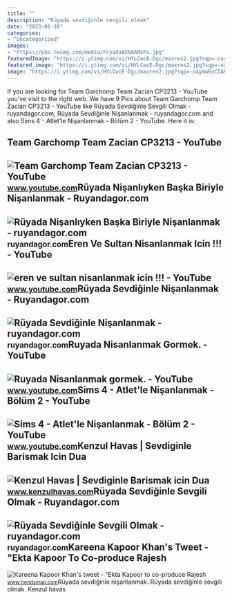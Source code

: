```yaml
---
title: ""
description: "Rüyada sevdiğinle sevgili olmak"
date: "2023-01-10"
categories:
- "Uncategorized"
images:
- "https://pbs.twimg.com/media/Fcyada8X0AANSFu.jpg"
featuredImage: "https://i.ytimg.com/vi/HYLCwcE-Dgc/maxres2.jpg?sqp=-oaymwEoCIAKENAF8quKqQMcGADwAQH4AYwCgALgA4oCDAgAEAEYRSBHKGUwDw==&amp;rs=AOn4CLC_ulBvmvqa2cf2uT56Qfk3FCYaDA"
featured_image: "https://i.ytimg.com/vi/HYLCwcE-Dgc/maxres2.jpg?sqp=-oaymwEoCIAKENAF8quKqQMcGADwAQH4AYwCgALgA4oCDAgAEAEYRSBHKGUwDw==&amp;rs=AOn4CLC_ulBvmvqa2cf2uT56Qfk3FCYaDA"
image: "https://i.ytimg.com/vi/HYLCwcE-Dgc/maxres2.jpg?sqp=-oaymwEoCIAKENAF8quKqQMcGADwAQH4AYwCgALgA4oCDAgAEAEYRSBHKGUwDw==&amp;rs=AOn4CLC_ulBvmvqa2cf2uT56Qfk3FCYaDA"
---
```


If you are looking for Team Garchomp Team Zacian CP3213 - YouTube you've visit to the right web. We have 9 Pics about Team Garchomp Team Zacian CP3213 - YouTube like Rüyada Sevdiğinle Sevgili Olmak - ruyandagor.com, Rüyada Sevdiğinle Nişanlanmak - ruyandagor.com and also Sims 4 - Atlet'le Nişanlanmak - Bölüm 2 - YouTube. Here it is:

Team Garchomp Team Zacian CP3213 - YouTube
------------------------------------------

 ![Team Garchomp Team Zacian CP3213 - YouTube](https://i.ytimg.com/vi/HYLCwcE-Dgc/maxres2.jpg?sqp=-oaymwEoCIAKENAF8quKqQMcGADwAQH4AYwCgALgA4oCDAgAEAEYRSBHKGUwDw==&rs=AOn4CLC_ulBvmvqa2cf2uT56Qfk3FCYaDA) <small>www.youtube.com</small>Rüyada Nişanlıyken Başka Biriyle Nişanlanmak - Ruyandagor.com
-------------------------------------------------------------

 ![Rüyada Nişanlıyken Başka Biriyle Nişanlanmak - ruyandagor.com](https://images.ruyandagor.com/2017/05/nisanliyken-baska-biriyle-nisanlanmak-1631.jpg) <small>ruyandagor.com</small>Eren Ve Sultan Nisanlanmak Icin !!! - YouTube
---------------------------------------------

 ![eren ve sultan nisanlanmak icin !!! - YouTube](https://i.ytimg.com/vi/0UpiaE7onco/hqdefault.jpg) <small>www.youtube.com</small>Rüyada Sevdiğinle Nişanlanmak - Ruyandagor.com
----------------------------------------------

 ![Rüyada Sevdiğinle Nişanlanmak - ruyandagor.com](https://images.ruyandagor.com/2017/04/sevdiginle-nisanlanmak-0451.jpg) <small>ruyandagor.com</small>Ruyada Nisanlanmak Gormek. - YouTube
------------------------------------

 ![Ruyada Nisanlanmak gormek. - YouTube](https://i.ytimg.com/vi/RulkjGOixvs/hqdefault.jpg?sqp=-oaymwEmCOADEOgC8quKqQMa8AEB-AH-CYAC0AWKAgwIABABGBMgTyh_MA8=&rs=AOn4CLAMTVYsfCUmeAmtDGiPvy96_TS2OQ) <small>www.youtube.com</small>Sims 4 - Atlet'le Nişanlanmak - Bölüm 2 - YouTube
-------------------------------------------------

 ![Sims 4 - Atlet'le Nişanlanmak - Bölüm 2 - YouTube](https://i.ytimg.com/vi/n3RTeP8gQRU/maxresdefault.jpg) <small>www.youtube.com</small>Kenzul Havas | Sevdiginle Barismak Icin Dua
-------------------------------------------

 ![Kenzul Havas | Sevdiginle Barismak icin Dua](https://www.kenzulhavas.com/wp-content/uploads/2022/09/Screenshot_20220918-180631_InShot.jpg) <small>www.kenzulhavas.com</small>Rüyada Sevdiğinle Sevgili Olmak - Ruyandagor.com
------------------------------------------------

 ![Rüyada Sevdiğinle Sevgili Olmak - ruyandagor.com](https://images.ruyandagor.com/2017/04/sevdiginle-sevgili-olmak-1633.jpg) <small>ruyandagor.com</small>Kareena Kapoor Khan's Tweet - "Ekta Kapoor To Co-produce Rajesh
---------------------------------------------------------------

 ![Kareena Kapoor Khan's tweet - "Ekta Kapoor to co-produce Rajesh](https://pbs.twimg.com/media/Fcyada8X0AANSFu.jpg) <small>www.trendsmap.com</small>Rüyada sevdiğinle nişanlanmak. Rüyada sevdiğinle sevgili olmak. Kenzul havas
